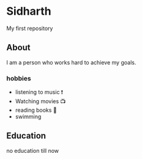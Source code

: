 # Sidharth
My first  repository
## About
I am a person who works hard to achieve my goals.
### hobbies
* listening to music :exclamation:
* Watching movies :tv:
* reading books :blue_book:
* swimming
## Education
no education till now 
